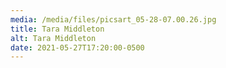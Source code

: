 ```yaml
---
media: /media/files/picsart_05-28-07.00.26.jpg
title: Tara Middleton
alt: Tara Middleton
date: 2021-05-27T17:20:00-0500
---
```

